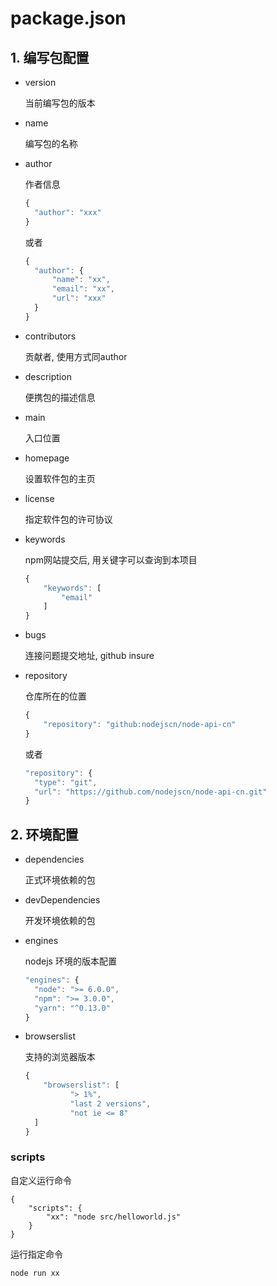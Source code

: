 # package.json

## 1. 编写包配置

* version

  当前编写包的版本

* name

  编写包的名称

* author

  作者信息

  ```js
  {
  	"author": "xxx"
  }
  ```

  或者

  ```js
  {
  	"author": {
  		"name": "xx",
  		"email": "xx",
  		"url": "xxx"
  	}
  }
  ```

  

* contributors

  贡献者, 使用方式同author

* description

  便携包的描述信息

* main

  入口位置

* homepage

  设置软件包的主页

* license

  指定软件包的许可协议

* keywords

  npm网站提交后, 用关键字可以查询到本项目

  ```js
  {
      "keywords": [
          "email"
      ]
  }
  ```

* bugs

  连接问题提交地址, github insure

* repository

  仓库所在的位置

  ```js
  {
      "repository": "github:nodejscn/node-api-cn"
  }
  ```

  或者

  ```js
  "repository": {
    "type": "git",
    "url": "https://github.com/nodejscn/node-api-cn.git"
  }
  ```

## 2. 环境配置

* dependencies

  正式环境依赖的包

* devDependencies

  开发环境依赖的包

* engines

  nodejs 环境的版本配置

  ```js
  "engines": {
    "node": ">= 6.0.0",
    "npm": ">= 3.0.0",
    "yarn": "^0.13.0"
  }
  ```

* browserslist

  支持的浏览器版本

  ```js
  {
      "browserslist": [
    		"> 1%",
    		"last 2 versions",
    		"not ie <= 8"
  	]
  }
  ```

### scripts

自定义运行命令

```shell
{
    "scripts": {
    	"xx": "node src/helloworld.js"
    }
}
```

运行指定命令

```shell
node run xx
```